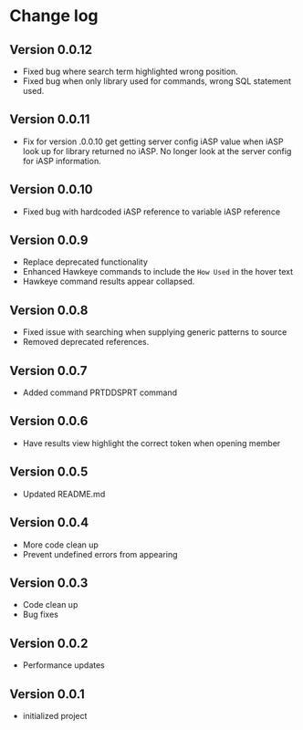 # Change log
## Version 0.0.12
  * Fixed bug where search term highlighted wrong position.  
  * Fixed bug when only library used for commands, wrong SQL statement used.
## Version 0.0.11
  * Fix for version .0.0.10 get getting server config iASP value when iASP look up for library returned no iASP.  No longer look at the server config for iASP information. 
## Version 0.0.10
  * Fixed bug with hardcoded iASP reference to variable iASP reference
## Version 0.0.9
  * Replace deprecated functionality 
  * Enhanced Hawkeye commands to include the `How Used` in the hover text
  * Hawkeye command results appear collapsed.
## Version 0.0.8
  * Fixed issue with searching when supplying generic patterns to source
  * Removed deprecated references.
## Version 0.0.7
  * Added command PRTDDSPRT command
## Version 0.0.6
  * Have results view highlight the correct token when opening member
## Version 0.0.5
  * Updated README.md 
## Version 0.0.4
  * More code clean up
  * Prevent undefined errors from appearing
## Version 0.0.3
  * Code clean up
  * Bug fixes
## Version 0.0.2
  * Performance updates
## Version 0.0.1
  * initialized project